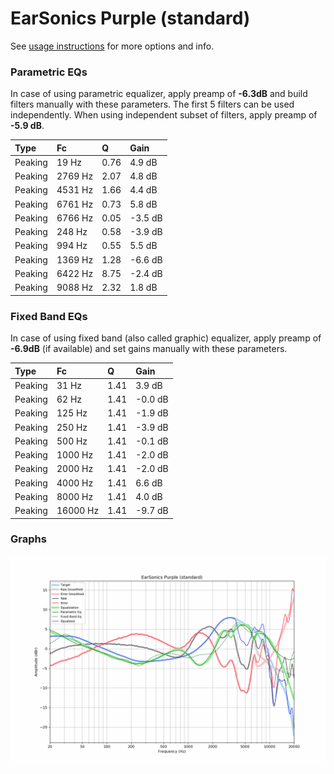 # EarSonics Purple (standard)
See [usage instructions](https://github.com/jaakkopasanen/AutoEq#usage) for more options and info.

### Parametric EQs
In case of using parametric equalizer, apply preamp of **-6.3dB** and build filters manually
with these parameters. The first 5 filters can be used independently.
When using independent subset of filters, apply preamp of **-5.9 dB**.

| Type    | Fc      |    Q | Gain    |
|:--------|:--------|:-----|:--------|
| Peaking | 19 Hz   | 0.76 | 4.9 dB  |
| Peaking | 2769 Hz | 2.07 | 4.8 dB  |
| Peaking | 4531 Hz | 1.66 | 4.4 dB  |
| Peaking | 6761 Hz | 0.73 | 5.8 dB  |
| Peaking | 6766 Hz | 0.05 | -3.5 dB |
| Peaking | 248 Hz  | 0.58 | -3.9 dB |
| Peaking | 994 Hz  | 0.55 | 5.5 dB  |
| Peaking | 1369 Hz | 1.28 | -6.6 dB |
| Peaking | 6422 Hz | 8.75 | -2.4 dB |
| Peaking | 9088 Hz | 2.32 | 1.8 dB  |

### Fixed Band EQs
In case of using fixed band (also called graphic) equalizer, apply preamp of **-6.9dB**
(if available) and set gains manually with these parameters.

| Type    | Fc       |    Q | Gain    |
|:--------|:---------|:-----|:--------|
| Peaking | 31 Hz    | 1.41 | 3.9 dB  |
| Peaking | 62 Hz    | 1.41 | -0.0 dB |
| Peaking | 125 Hz   | 1.41 | -1.9 dB |
| Peaking | 250 Hz   | 1.41 | -3.9 dB |
| Peaking | 500 Hz   | 1.41 | -0.1 dB |
| Peaking | 1000 Hz  | 1.41 | -2.0 dB |
| Peaking | 2000 Hz  | 1.41 | -2.0 dB |
| Peaking | 4000 Hz  | 1.41 | 6.6 dB  |
| Peaking | 8000 Hz  | 1.41 | 4.0 dB  |
| Peaking | 16000 Hz | 1.41 | -9.7 dB |

### Graphs
![](./EarSonics%20Purple%20(standard).png)